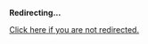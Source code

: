 <!DOCTYPE html>
<html>
<head>
<title>Redirecting...</title>
<link rel="canonical" href="http://blog.jle.im/entry/abstracting-over-sequential-random-algorithms-with-free.md"/>
<meta http-equiv="content-type" content="text/html; charset=utf-8" />
<meta http-equiv="refresh" content="0; url=#{destination_path}" />
</head>
<body>
  <p><strong>Redirecting...</strong></p>
  <p><a href='http://blog.jle.im/entry/abstracting-over-sequential-random-algorithms-with-free.md'>Click here if you are not redirected.</a></p>
  <script>
    document.location.href = "http://blog.jle.im/entry/abstracting-over-sequential-random-algorithms-with-free.md";
  </script>
</body>
</html>
